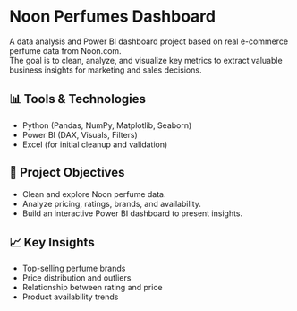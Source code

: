 # Noon Perfumes Dashboard

A data analysis and Power BI dashboard project based on real e-commerce perfume data from Noon.com.  
The goal is to clean, analyze, and visualize key metrics to extract valuable business insights for marketing and sales decisions.

## 📊 Tools & Technologies
- Python (Pandas, NumPy, Matplotlib, Seaborn)
- Power BI (DAX, Visuals, Filters)
- Excel (for initial cleanup and validation)

## 💼 Project Objectives
- Clean and explore Noon perfume data.
- Analyze pricing, ratings, brands, and availability.
- Build an interactive Power BI dashboard to present insights.

## 📈 Key Insights
- Top-selling perfume brands
- Price distribution and outliers
- Relationship between rating and price
- Product availability trends
